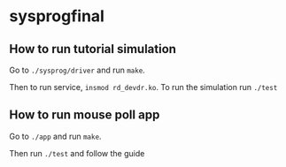 # sysprogfinal

## How to run tutorial simulation 

Go to `./sysprog/driver` and run `make`.

Then to run service, `insmod rd_devdr.ko`. To run the simulation run `./test`

## How to run mouse poll app

Go to `./app` and run `make`.

Then run `./test` and follow the guide
